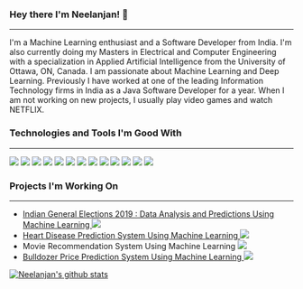 ### Hey there I'm Neelanjan! 👋
<hr>

<p>
I'm a Machine Learning enthusiast and a Software Developer from India. I'm also currently doing my Masters in Electrical and Computer Engineering with a specialization in Applied Artificial Intelligence from the University of Ottawa, ON, Canada. I am passionate about Machine Learning and Deep Learning. Previously I have worked at one of the leading Information Technology firms in India as a Java Software Developer for a year. When I am not working on new projects, I usually play video games and watch NETFLIX.
</p>

### Technologies and Tools I'm Good With
<hr>

![](https://img.shields.io/badge/CODE-PYTHON-informational?style=for-the-badge&logo=Python&color=3776AB) ![](https://img.shields.io/badge/package-numpy-informational?style=for-the-badge&logo=NumPyn&color=013243) ![](https://img.shields.io/badge/package-pandas-informational?style=for-the-badge&logo=pandas&color=150458) ![](https://img.shields.io/badge/package-scikitlearn-informational?style=for-the-badge&logo=scikit-learn&color=F7931E) ![](https://img.shields.io/badge/Framework-Tensorflow-informational?style=for-the-badge&logo=Tensorflow&color=FF6F00) ![](https://img.shields.io/badge/Framework-Keras-informational?style=for-the-badge&logo=Keras&color=D00000) ![](https://img.shields.io/badge/CODE-JAVA-informational?style=for-the-badge&logo=Java&color=007396) ![](https://img.shields.io/badge/Framework-Spring-informational?style=for-the-badge&logo=Spring&color=6DB33F) ![](https://img.shields.io/badge/TOOL-PostgreSQL-informational?style=for-the-badge&logo=PostgreSQL&color=336791) ![](https://img.shields.io/badge/CODE-JAVASCRIPT-informational?style=for-the-badge&logo=Javascript&color=F7DF1E) ![](https://img.shields.io/badge/CODE-HTML-informational?style=for-the-badge&logo=HTML5&color=E34F26) ![](https://img.shields.io/badge/CODE-CSS-informational?style=for-the-badge&logo=CSS3&color=1572B6) ![](https://img.shields.io/badge/CDN-bootstrap-informational?style=for-the-badge&logo=Bootstrap&color=563D7C)

### Projects I'm Working On
<hr>

- <a href="https://github.com/TheJokeRxDC/Indian-General-Elections-2019-Data-Analysis-And-Predictions-Using-Machine-Learning">Indian General Elections 2019 : Data Analysis and Predictions Using Machine Learning <img src="https://img.shields.io/badge/Project%20Status-Open-brightgreen"></a>
- <a href="https://github.com/TheJokeRxDC/heart-disease-prediction-system-using-machine-learning"> Heart Disease Prediction System Using Machine Learning <img src="https://img.shields.io/badge/Project%20Status-Open-brightgreen"></a>
- Movie Recommendation System Using Machine Learning <img src="https://img.shields.io/badge/Project%20Status-Proposed-orange">
- <a href="https://github.com/TheJokeRxDC/Bulldozer-Price-Prediction-System-Using-Machine-Learning.git">Bulldozer Price Prediction System Using Machine Learning <img src="https://img.shields.io/badge/Project%20Status-Open-brightgreen"></a>

[![Neelanjan's github stats](https://github-readme-stats.vercel.app/api?username=TheJokeRxDC&show_icons=true&theme=shades-of-purple)](https://github.com/anuraghazra/github-readme-stats)
